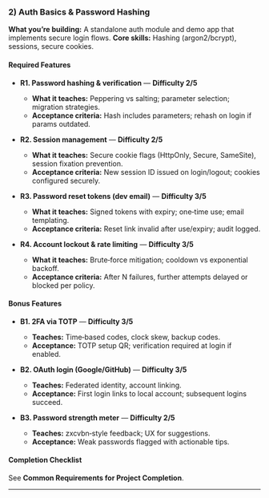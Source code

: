 ### 2) Auth Basics & Password Hashing
**What you’re building:** A standalone auth module and demo app that implements secure login flows.
**Core skills:** Hashing (argon2/bcrypt), sessions, secure cookies.

#### Required Features
- **R1. Password hashing & verification** — **Difficulty 2/5**
  - **What it teaches:** Peppering vs salting; parameter selection; migration strategies.
  - **Acceptance criteria:** Hash includes parameters; rehash on login if params outdated.

- **R2. Session management** — **Difficulty 2/5**
  - **What it teaches:** Secure cookie flags (HttpOnly, Secure, SameSite), session fixation prevention.
  - **Acceptance criteria:** New session ID issued on login/logout; cookies configured securely.

- **R3. Password reset tokens (dev email)** — **Difficulty 3/5**
  - **What it teaches:** Signed tokens with expiry; one‑time use; email templating.
  - **Acceptance criteria:** Reset link invalid after use/expiry; audit logged.

- **R4. Account lockout & rate limiting** — **Difficulty 3/5**
  - **What it teaches:** Brute‑force mitigation; cooldown vs exponential backoff.
  - **Acceptance criteria:** After N failures, further attempts delayed or blocked per policy.

#### Bonus Features
- **B1. 2FA via TOTP** — **Difficulty 3/5**
  - **Teaches:** Time‑based codes, clock skew, backup codes.
  - **Acceptance:** TOTP setup QR; verification required at login if enabled.

- **B2. OAuth login (Google/GitHub)** — **Difficulty 3/5**
  - **Teaches:** Federated identity, account linking.
  - **Acceptance:** First login links to local account; subsequent logins succeed.

- **B3. Password strength meter** — **Difficulty 2/5**
  - **Teaches:** zxcvbn‑style feedback; UX for suggestions.
  - **Acceptance:** Weak passwords flagged with actionable tips.

#### Completion Checklist
See **Common Requirements for Project Completion**.

---
